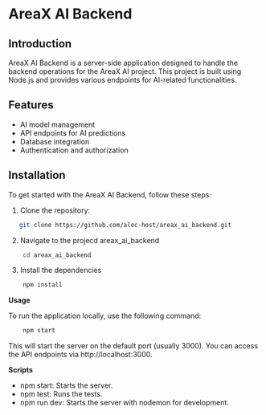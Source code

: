 # AreaX AI Backend

## Introduction

AreaX AI Backend is a server-side application designed to handle the backend operations for the AreaX AI project. This project is built using Node.js and provides various endpoints for AI-related functionalities.

## Features

- AI model management
- API endpoints for AI predictions
- Database integration
- Authentication and authorization

## Installation

To get started with the AreaX AI Backend, follow these steps:

1. Clone the repository:
```sh
   git clone https://github.com/alec-host/areax_ai_backend.git
```

2. Navigate to the projecd areax_ai_backend
```bash
    cd areax_ai_backend
```
3. Install the dependencies
```bash
    npm install
```

**Usage**

To run the application locally, use the following command:
```bash
    npm start
```

This will start the server on the default port (usually 3000). You can access the API endpoints via http://localhost:3000.

**Scripts**

- npm start: Starts the server.
- npm test: Runs the tests.
- npm run dev: Starts the server with nodemon for development.